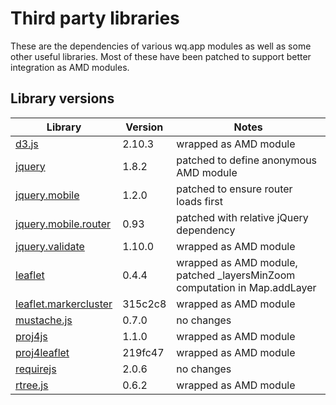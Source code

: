 # Third party libraries

These are the dependencies of various wq.app modules as well as some other useful libraries.  Most of these have been patched to support better integration as AMD modules.

## Library versions

Library                                                  |  Version  |  Notes
-------------------------------------------------------- | --------- | -------------------------------------------
[d3.js](/mbostock/d3)                                    |   2.10.3  |  wrapped as AMD module
[jquery](/jquery/jquery)                                 |    1.8.2  |  patched to define anonymous AMD module
[jquery.mobile](/jquery/jquery-mobile)                   |    1.2.0  |  patched to ensure router loads first
[jquery.mobile.router](/azicchetti/jquerymobile-router)  |     0.93  |  patched with relative jQuery dependency
[jquery.validate](/jzaefferer/jquery-validation)         |   1.10.0  |  wrapped as AMD module
[leaflet](/CloudMade/Leaflet)                            |    0.4.4  |  wrapped as AMD module, patched _layersMinZoom computation in Map.addLayer
[leaflet.markercluster](/danzel/Leaflet.markercluster)   |  315c2c8  |  wrapped as AMD module
[mustache.js](/janl/mustache.js)                         |    0.7.0  |  no changes
[proj4js](http://trac.osgeo.org/proj4js/)                |    1.1.0  |  wrapped as AMD module
[proj4leaflet](/kartena/Proj4Leaflet)                    |  219fc47  |  wrapped as AMD module
[requirejs](/jrburke/requirejs)                          |    2.0.6  |  no changes
[rtree.js](/imbcmdth/RTree)                              |    0.6.2  |  wrapped as AMD module 
